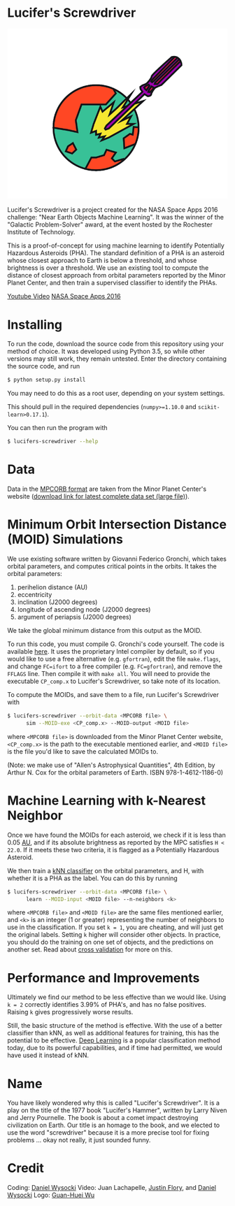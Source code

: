 # Lucifer's Screwdriver

![Lucifer's Screwdriver Logo](/doc/img/lucifiers-screwdriver-logo.png)

Lucifer's Screwdriver is a project created for the NASA Space Apps 2016
challenge: "Near Earth Objects Machine Learning". It was the winner of the "Galactic Problem-Solver" award, at the event hosted by the Rochester Institute of Technology.

This is a proof-of-concept for using machine learning to identify Potentially Hazardous Asteroids (PHA). The standard definition of a PHA is an asteroid whose closest approach to Earth is below a threshold, and whose brightness is over a threshold. We use an existing tool to compute the distance of closest approach from orbital parameters reported by the Minor Planet Center, and then train a supervised classifier to identify the PHAs.

[Youtube Video](https://www.youtube.com/watch?v=cBQzAnGjzi4)
[NASA Space Apps 2016](https://2016.spaceappschallenge.org/challenges/solar-system/near-earth-objects-machine-learning/projects/lucifers-screwdriver)

# Installing

To run the code, download the source code from this repository using your method of choice. It was developed using Python 3.5, so while other versions may still work, they remain untested. Enter the directory containing the source code, and run

```bash
$ python setup.py install
```

You may need to do this as a root user, depending on your system settings.

This should pull in the required dependencies (`numpy>=1.10.0` and `scikit-learn>0.17.1`).

You can then run the program with

```bash
$ lucifers-screwdriver --help
```


# Data

Data in the [MPCORB format](http://www.minorplanetcenter.net/iau/info/MPOrbitFormat.html) are taken from the Minor Planet Center's website ([download link for latest complete data set (large file)](http://www.minorplanetcenter.net/iau/MPCORB/MPCORB.DAT)).


# Minimum Orbit Intersection Distance (MOID) Simulations

We use existing software written by Giovanni Federico Gronchi, which takes orbital parameters, and computes critical points in the orbits. It takes the orbital parameters:

1. perihelion distance (AU)
2. eccentricity
3. inclination (J2000 degrees)
4. longitude of ascending node (J2000 degrees)
5. argument of periapsis (J2000 degrees)

We take the global minimum distance from this output as the MOID.

To run this code, you must compile G. Gronchi's code yourself. The code is available [here](http://adams.dm.unipi.it/~gronchi/HOMEPAGE/research.html). It uses the proprietary Intel compiler by default, so if you would like to use a free alternative (e.g. `gfortran`), edit the file `make.flags`, and change `FC=ifort` to a free compiler (e.g. `FC=gfortran`), and remove the `FFLAGS` line. Then compile it with `make all`. You will need to provide the executable `CP_comp.x` to Lucifer's Screwdriver, so take note of its location.

To compute the MOIDs, and save them to a file, run Lucifer's Screwdriver with

```bash
$ lucifers-screwdriver --orbit-data <MPCORB file> \
      sim --MOID-exe <CP_comp.x> --MOID-output <MOID file>
```

where `<MPCORB file>` is downloaded from the Minor Planet Center website, `<CP_comp.x>` is the path to the executable mentioned earlier, and `<MOID file>` is the file you'd like to save the calculated MOIDs to.

(Note: we make use of "Allen's Astrophysical Quantities", 4th Edition, by Arthur N. Cox for the orbital parameters of Earth. ISBN 978-1-4612-1186-0)


# Machine Learning with k-Nearest Neighbor

Once we have found the MOIDs for each asteroid, we check if it is less than 0.05 [AU](https://en.wikipedia.org/wiki/Astronomical_unit), and if its absolute brightness as reported by the MPC satisfies `H < 22.0`. If it meets these two criteria, it is flagged as a Potentially Hazardous Asteroid.

We then train a [kNN classifier](https://en.wikipedia.org/wiki/K-nearest_neighbors_algorithm) on the orbital parameters, and H, with whether it is a PHA as the label. You can do this by running

```bash
$ lucifers-screwdriver --orbit-data <MPCORB file> \
      learn --MOID-input <MOID file> --n-neighbors <k>
```

where `<MPCORB file>` and `<MOID file>` are the same files mentioned earlier, and `<k>` is an integer (1 or greater) representing the number of neighbors to use in the classification. If you set `k = 1`, you are cheating, and will just get the original labels. Setting `k` higher will consider other objects. In practice, you should do the training on one set of objects, and the predictions on another set. Read about [cross validation](https://en.wikipedia.org/wiki/Cross-validation_%28statistics%29) for more on this.


# Performance and Improvements

Ultimately we find our method to be less effective than we would like. Using `k = 2` correctly identifies 3.99% of PHA's, and has no false positives. Raising `k` gives progressively worse results.

Still, the basic structure of the method is effective. With the use of a better classifier than kNN, as well as additional features for training, this has the potential to be effective. [Deep Learning](https://en.wikipedia.org/wiki/Deep_learning) is a popular classification method today, due to its powerful capabilities, and if time had permitted, we would have used it instead of kNN.


# Name

You have likely wondered why this is called "Lucifer's Screwdriver". It is a play on the title of the 1977 book "Lucifer's Hammer", written by Larry Niven and Jerry Pournelle. The book is about a comet impact destroying civilization on Earth. Our title is an homage to the book, and we elected to use the word "screwdriver" because it is a more precise tool for fixing problems ... okay not really, it just sounded funny.


# Credit

Coding: [Daniel Wysocki](http://dwysocki.github.io/)
Video: Juan Lachapelle, [Justin Flory](https://github.com/jflory7), and [Daniel Wysocki](http://dwysocki.github.io/)
Logo: [Guan-Huei Wu](https://www.behance.net/mystory5)
